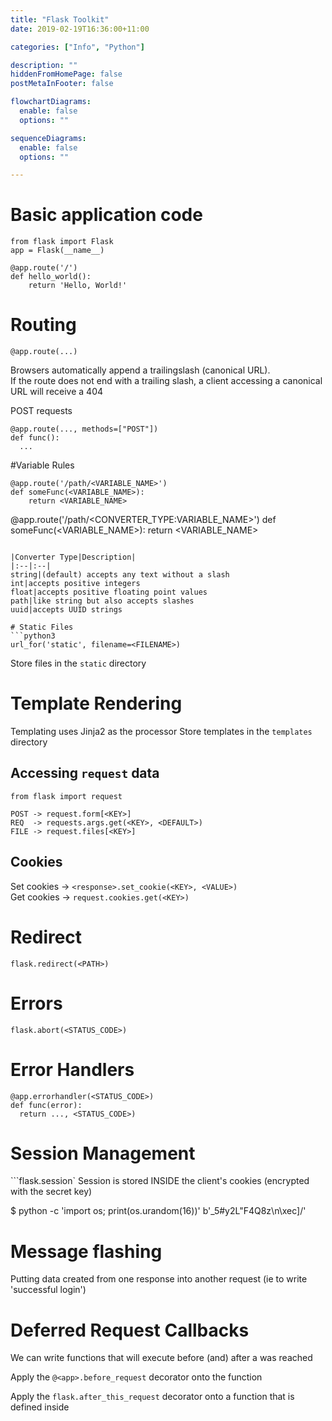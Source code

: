 ```yaml
---
title: "Flask Toolkit"
date: 2019-02-19T16:36:00+11:00

categories: ["Info", "Python"]

description: ""
hiddenFromHomePage: false
postMetaInFooter: false

flowchartDiagrams:
  enable: false
  options: ""

sequenceDiagrams: 
  enable: false
  options: ""

---
```


# Basic application code
```python3
from flask import Flask
app = Flask(__name__)

@app.route('/')
def hello_world():
    return 'Hello, World!'
```

# Routing
```python3
@app.route(...)
```
Browsers automatically append a trailingslash (canonical URL).  
If the route does not end with a trailing slash, a client accessing a canonical URL will receive a 404

POST requests
```python3
@app.route(..., methods=["POST"])
def func():
  ...
```


#Variable Rules
```python3
@app.route('/path/<VARIABLE_NAME>')
def someFunc(<VARIABLE_NAME>):
    return <VARIABLE_NAME>
```

@app.route('/path/<CONVERTER_TYPE:VARIABLE_NAME>')
def someFunc(<VARIABLE_NAME>):
    return <VARIABLE_NAME>
```

|Converter Type|Description|
|:--|:--|
string|(default) accepts any text without a slash
int|accepts positive integers
float|accepts positive floating point values
path|like string but also accepts slashes
uuid|accepts UUID strings

# Static Files
```python3
url_for('static', filename=<FILENAME>)
```
Store files in the `static` directory


# Template Rendering

Templating uses Jinja2 as the processor
Store templates in the `templates` directory

## Accessing `request` data
```python3
from flask import request

POST -> request.form[<KEY>]  
REQ  -> requests.args.get(<KEY>, <DEFAULT>)
FILE -> request.files[<KEY>]
```

## Cookies
Set cookies -> `<response>.set_cookie(<KEY>, <VALUE>)`  
Get cookies -> `request.cookies.get(<KEY>)`


# Redirect
`flask.redirect(<PATH>)`

# Errors
`flask.abort(<STATUS_CODE>)`

# Error Handlers
```python3
@app.errorhandler(<STATUS_CODE>)
def func(error):
  return ..., <STATUS_CODE>)
```

# Session Management
```flask.session`
Session is stored INSIDE the client's cookies (encrypted with the secret key)

$ python -c 'import os; print(os.urandom(16))'
b'_5#y2L"F4Q8z\n\xec]/'

# Message flashing
Putting data created from one response into another request (ie to write 'successful login')
# Deferred Request Callbacks
We can write functions that will execute before (and) after a was reached

Apply the `@<app>.before_request` decorator onto the function

Apply the `flask.after_this_request` decorator onto a function that is defined inside